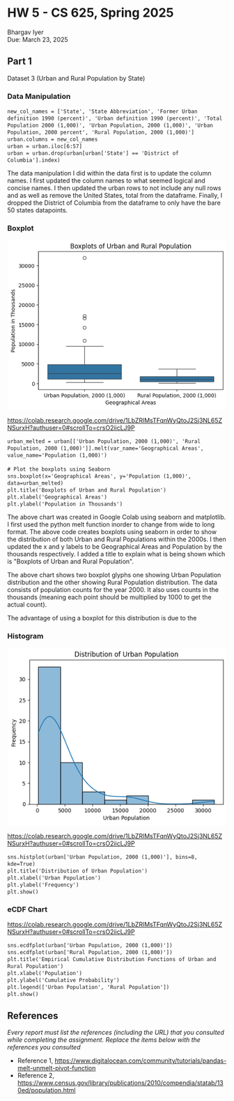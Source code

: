 # HW 5 - CS 625, Spring 2025

Bhargav Iyer \
Due: March 23, 2025

## Part 1

Dataset 3 (Urban and Rural Population by State)

### Data Manipulation

```
new_col_names = ['State', 'State Abbreviation', 'Former Urban definition 1990 (percent)', 'Urban definition 1990 (percent)', 'Total Population 2000 (1,000)', 'Urban Population, 2000 (1,000)', 'Urban Population, 2000 percent', 'Rural Population, 2000 (1,000)']
urban.columns = new_col_names
urban = urban.iloc[6:57]
urban = urban.drop(urban[urban['State'] == 'District of Columbia'].index)
```

The data manipulation I did within the data first is to update the column names.  I first updated the column names to what seemed logical and concise names.  I then updated the urban rows to not include any null rows and as well as remove the United States, total from the dataframe.  Finally, I dropped the District of Columbia from the dataframe to only have the bare 50 states datapoints.

### Boxplot

![This is a visualization representing the distribution of Urban and Rural Population in the year 2000 by thousands as a boxplot.](Boxplot_Urban_Rural_2000.png)

https://colab.research.google.com/drive/1LbZRlMsTFqnWyQtoJ2Sj3NL65ZNSurxH?authuser=0#scrollTo=crsO2iicLJ9P

```
urban_melted = urban[['Urban Population, 2000 (1,000)', 'Rural Population, 2000 (1,000)']].melt(var_name='Geographical Areas', value_name='Population (1,000)')

# Plot the boxplots using Seaborn
sns.boxplot(x='Geographical Areas', y='Population (1,000)', data=urban_melted)
plt.title('Boxplots of Urban and Rural Population')
plt.xlabel('Geographical Areas')
plt.ylabel('Population in Thousands')
```

The above chart was created in Google Colab using seaborn and matplotlib.  I first used the python melt function inorder to change from wide to long format.  The above code creates boxplots using seaborn in order to show the distribution of both Urban and Rural Populations within the 2000s.  I then updated the x and y labels to be Geographical Areas and Population by the thousands respectively.  I added a title to explain what is being shown which is "Boxplots of Urban and Rural Population".

The above chart shows two boxplot glyphs one showing Urban Population distribution and the other showing Rural Population distribution.  The data consists of population counts for the year 2000.  It also uses counts in the thousands (meaning each point should be multiplied by 1000 to get the actual count).

The advantage of using a boxplot for this distribution is due to the

### Histogram

![This is a visualization representing the distribution of Urban Population in the year 2000 by thousands as a histogram.](HistogramUrbanPop2000.png)

https://colab.research.google.com/drive/1LbZRlMsTFqnWyQtoJ2Sj3NL65ZNSurxH?authuser=0#scrollTo=crsO2iicLJ9P

```
sns.histplot(urban['Urban Population, 2000 (1,000)'], bins=8, kde=True)
plt.title('Distribution of Urban Population')
plt.xlabel('Urban Population')
plt.ylabel('Frequency')
plt.show()
```

### eCDF Chart



https://colab.research.google.com/drive/1LbZRlMsTFqnWyQtoJ2Sj3NL65ZNSurxH?authuser=0#scrollTo=crsO2iicLJ9P

```
sns.ecdfplot(urban['Urban Population, 2000 (1,000)'])
sns.ecdfplot(urban['Rural Population, 2000 (1,000)'])
plt.title('Empirical Cumulative Distribution Functions of Urban and Rural Population')
plt.xlabel('Population')
plt.ylabel('Cumulative Probability')
plt.legend(['Urban Population', 'Rural Population'])
plt.show()
```

## References

*Every report must list the references (including the URL) that you consulted while completing the assignment. Replace the items below with the references you consulted*

* Reference 1, <https://www.digitalocean.com/community/tutorials/pandas-melt-unmelt-pivot-function>
* Reference 2, <https://www.census.gov/library/publications/2010/compendia/statab/130ed/population.html>
